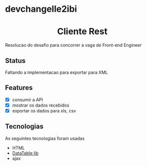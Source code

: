 # devchangelle2ibi
<h1 align="center">Cliente Rest</h1>
<p>Resolucao do desafio para concorrer a vaga de Front-end Engineer</p>


## Status
Faltando a implementacao para exportar para XML


## Features
- [x] consumir a API
- [x] mostrar os dados recebidos
- [x] exportar os dados para xls, csv

## Tecnologias
As seguintes tecnologias foram usadas
- HTML
- [DataTable lib](datatable.net)
- ajax
